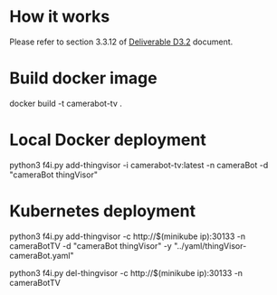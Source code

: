# How it works
Please refer to section 3.3.12 of [Deliverable D3.2](../../../Doc/Fed4IoT-Deliverable-D3.2.pdf) document.

# Build docker image

docker build -t camerabot-tv .

# Local Docker deployment

python3 f4i.py add-thingvisor -i camerabot-tv:latest -n cameraBot -d "cameraBot thingVisor"

# Kubernetes deployment

python3 f4i.py add-thingvisor -c http://$(minikube ip):30133 -n cameraBotTV -d "cameraBot thingVisor" -y "../yaml/thingVisor-cameraBot.yaml"

python3 f4i.py del-thingvisor -c http://$(minikube ip):30133 -n cameraBotTV
